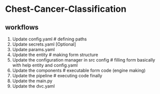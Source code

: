 # Chest-Cancer-Classification

## workflows
1. Update config.yaml # defining paths
2. Update secrets.yaml [Optional]
3. Update params.yaml 
4. Update the entity      # making form structure
5. Update the configuration manager in src config  # filling form basically with help entity and config.yaml
6. Update the components  # executable form code  (engine making)
7. Update the pipeline # executing code finally
8. Update the main.py
9. Update the dvc.yaml